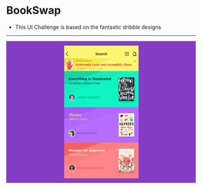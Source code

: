 # BookSwap
- This UI Challenge is based on the fantastic dribble designs 
-----------------------------------------------------
![alt text](https://github.com/KHkhalaf/BookSwap/blob/master/BookSwap.gif)
